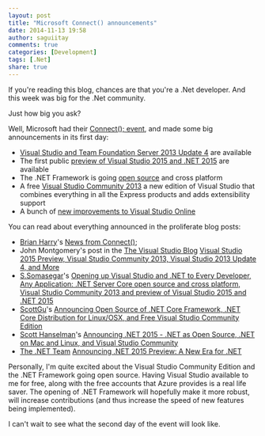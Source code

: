 ```yaml
---
layout: post
title: "Microsoft Connect() announcements"
date: 2014-11-13 19:58
author: saguiitay
comments: true
categories: [Development]
tags: [.Net]
share: true
---
```

If you're reading this blog, chances are that you're a .Net developer. And this week was big for the .Net community.

Just how big you ask?

Well, Microsoft had their [Connect(); event](http://www.visualstudio.com/connect-event-live-vs), and made some big announcements in its first day:

 *  [Visual Studio and Team Foundation Server 2013 Update 4](http://go.microsoft.com/fwlink/?linkid=390465) are available
 *  The first public [preview of Visual Studio 2015 and .NET 2015](http://go.microsoft.com/fwlink/?linkid=517106) are available
 *  The .NET Framework is going [open source](https://github.com/dotnet/corefx) and cross platform
 *  A free [Visual Studio Community 2013](http://go.microsoft.com/fwlink/?LinkId=518338) a new edition of Visual Studio that combines everything in all the Express products and adds extensibility support
 *  A bunch of [new improvements to Visual Studio Online](http://www.visualstudio.com/news/news-overview-vs)
 
You can read about everything announced in the proliferate blog posts:

 * [Brian Harry](http://blogs.msdn.com/b/bharry/)'s [News from Connect()](http://blogs.msdn.com/b/bharry/archive/2014/11/12/news-from-connect.aspx);
 * John Montgomery's post in the [The Visual Studio Blog](http://blogs.msdn.com/b/visualstudio/) [Visual Studio 2015 Preview, Visual Studio Community 2013, Visual Studio 2013 Update 4, and More](http://blogs.msdn.com/b/visualstudio/archive/2014/11/12/visual-studio-2015-preview-visual-studio-community-2013-visual-studio-2013-update-4-and-more.aspx)
 * [S.Somasegar](http://blogs.msdn.com/b/somasegar/)'s [Opening up Visual Studio and .NET to Every Developer, Any Application: .NET Server Core open source and cross platform, Visual Studio Community 2013 and preview of Visual Studio 2015 and .NET 2015](http://blogs.msdn.com/b/somasegar/archive/2014/11/12/opening-up-visual-studio-and-net-to-every-developer-any-application-net-server-core-open-source-and-cross-platform-visual-studio-community-2013-and-preview-of-visual-studio-2015-and-net-2015.aspx)
 * [ScottGu](http://weblogs.asp.net/scottgu/)'s [Announcing Open Source of .NET Core Framework, .NET Core Distribution for Linux/OSX, and Free Visual Studio Community Edition](http://weblogs.asp.net/scottgu/announcing-open-source-of-net-core-framework-net-core-distribution-for-linux-osx-and-free-visual-studio-community-edition)
 * [Scott Hanselman](http://www.hanselman.com/)'s [Announcing .NET 2015 - .NET as Open Source, .NET on Mac and Linux, and Visual Studio Community](http://www.hanselman.com/blog/AnnouncingNET2015NETAsOpenSourceNETOnMacAndLinuxAndVisualStudioCommunity.aspx)
 * [The .NET Team](http://blogs.msdn.com/b/dotnet/) [Announcing .NET 2015 Preview: A New Era for .NET](http://blogs.msdn.com/b/dotnet/archive/2014/11/12/announcing-net-2015-preview-a-new-era-for-net.aspx)
 
Personally, I'm quite excited about the Visual Studio Community Edition and the .NET Framework going open source. Having Visual Studio available to
me for free, along with the free accounts that Azure provides is a real life saver. The opening of .NET Framework will hopefully make it more robust,
will increase contributions (and thus increase the speed of new features being implemented).

I can't wait to see what the second day of the event will look like.